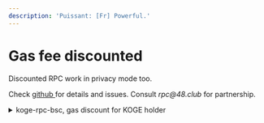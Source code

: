 ```yaml
---
description: 'Puissant: [Fr] Powerful.'
---
```


# Gas fee discounted

Discounted RPC work in privacy mode too.

Check [github ](https://github.com/BNB48Club/enhanced\_rpc)for details and issues. Consult _rpc@48.club_ for partnership.

<details>

<summary>koge-rpc-bsc, gas discount for KOGE holder</summary>

Hold [$KOGE](https://bscscan.com/token/0xe6df05ce8c8301223373cf5b969afcb1498c5528) to enjoy discount of BSC gas fee !&#x20;

As far as：&#x20;

1. There is at least 1 KOGE in your wallet(Including wallet balance, DAO-staked and [48er-nft.md](../../../dao/governance/48er-nft.md "mention")).&#x20;
2. Use this RPC -> `https://koge-rpc-bsc.48.club`

You can enjoy a gas discount up to 80% then.&#x20;

Please notice there are conditions for this discount. The more gasLimit your tx has, the more KOGE you need to be eligible

Effective KOGE balance includes:

1. $KOGE in your wallet, up to 10.
2. $KOGE staked to [DAO](https://www.bnb48.club/staking).
3. Each held 48er NFT is considered as 1,000,000 KOGE holding.

<pre><code>Effective KOGE or eKOGE
= min(10,Koge Balance) + Koge Staked + 48erNFTBalance * 1,000,000

<strong>eKOGE      max gasLimit for 1gwei discount
</strong>&#x3C;1        0
1~10      240000
100       480000
1000      960000
10000     1920000
...
//10 times holding double the max gasLimit
</code></pre>

When the gasLimit exceeds your eligible quota, you can hold more KOGE or set a higher gasPrice. A recommended gasPrice will be included in the error msg, just set the new gasPrice and send your tx again.

Since not all the validators seal txs below 5gwei (while 48 Club and partners do), gas discounted tx may be sealed a bit slower, it's totally normal.

\*We only accept no more than 1 discounted transaction from identical sender each block, so please hold your tx until the previous one gets confirmed or rejected.

\*Please don't exploit the service, we have a blacklist mechanism.

\*For partner project (e.g. Alpaca) there's no restriction on gasLimit.

</details>
